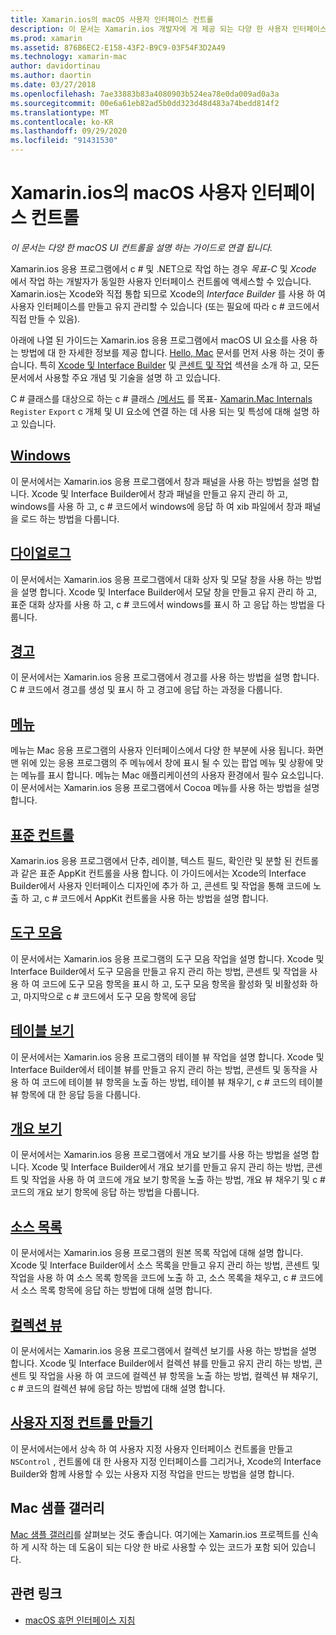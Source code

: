 ```yaml
---
title: Xamarin.ios의 macOS 사용자 인터페이스 컨트롤
description: 이 문서는 Xamarin.ios 개발자에 게 제공 되는 다양 한 사용자 인터페이스 컨트롤을 설명 하는 가이드로 연결 됩니다. 연결 된 콘텐츠는 창, 대화 상자, 경고, 메뉴, 도구 모음, 테이블 보기, 개요 보기 등을 살펴봅니다.
ms.prod: xamarin
ms.assetid: 876B6EC2-E158-43F2-B9C9-03F54F3D2A49
ms.technology: xamarin-mac
author: davidortinau
ms.author: daortin
ms.date: 03/27/2018
ms.openlocfilehash: 7ae33883b83a4080903b524ea78e0da009ad0a3a
ms.sourcegitcommit: 00e6a61eb82ad5b0dd323d48d483a74bedd814f2
ms.translationtype: MT
ms.contentlocale: ko-KR
ms.lasthandoff: 09/29/2020
ms.locfileid: "91431530"
---
```

# <a name="macos-user-interface-controls-in-xamarinmac"></a>Xamarin.ios의 macOS 사용자 인터페이스 컨트롤

_이 문서는 다양 한 macOS UI 컨트롤을 설명 하는 가이드로 연결 됩니다._

Xamarin.ios 응용 프로그램에서 c # 및 .NET으로 작업 하는 경우 *목표-C* 및 *Xcode* 에서 작업 하는 개발자가 동일한 사용자 인터페이스 컨트롤에 액세스할 수 있습니다. Xamarin.ios는 Xcode와 직접 통합 되므로 Xcode의 _Interface Builder_ 를 사용 하 여 사용자 인터페이스를 만들고 유지 관리할 수 있습니다 (또는 필요에 따라 c # 코드에서 직접 만들 수 있음).

아래에 나열 된 가이드는 Xamarin.ios 응용 프로그램에서 macOS UI 요소를 사용 하는 방법에 대 한 자세한 정보를 제공 합니다. [Hello, Mac](~/mac/get-started/hello-mac.md) 문서를 먼저 사용 하는 것이 좋습니다. 특히 [Xcode 및 Interface Builder](~/mac/get-started/hello-mac.md#introduction-to-xcode-and-interface-builder) 및 [콘센트 및 작업](~/mac/get-started/hello-mac.md#outlets-and-actions) 섹션을 소개 하 고, 모든 문서에서 사용할 주요 개념 및 기술을 설명 하 고 있습니다.

C # 클래스를 대상으로 하는 c # 클래스 [/메서드](~/mac/internals/how-it-works.md#exposing-c-classes--methods-to-objective-c) 를 목표- [Xamarin.Mac Internals](~/mac/internals/how-it-works.md) `Register` `Export` c 개체 및 UI 요소에 연결 하는 데 사용 되는 및 특성에 대해 설명 하 고 있습니다.

## <a name="windows"></a>[Windows](~/mac/user-interface/window.md)

이 문서에서는 Xamarin.ios 응용 프로그램에서 창과 패널을 사용 하는 방법을 설명 합니다. Xcode 및 Interface Builder에서 창과 패널을 만들고 유지 관리 하 고, windows를 사용 하 고, c # 코드에서 windows에 응답 하 여 xib 파일에서 창과 패널을 로드 하는 방법을 다룹니다.

## <a name="dialogs"></a>[다이얼로그](~/mac/user-interface/dialog.md)

이 문서에서는 Xamarin.ios 응용 프로그램에서 대화 상자 및 모달 창을 사용 하는 방법을 설명 합니다. Xcode 및 Interface Builder에서 모달 창을 만들고 유지 관리 하 고, 표준 대화 상자를 사용 하 고, c # 코드에서 windows를 표시 하 고 응답 하는 방법을 다룹니다.

## <a name="alerts"></a>[경고](~/mac/user-interface/alert.md)

이 문서에서는 Xamarin.ios 응용 프로그램에서 경고를 사용 하는 방법을 설명 합니다. C # 코드에서 경고를 생성 및 표시 하 고 경고에 응답 하는 과정을 다룹니다.

## <a name="menus"></a>[메뉴](~/mac/user-interface/menu.md)

메뉴는 Mac 응용 프로그램의 사용자 인터페이스에서 다양 한 부분에 사용 됩니다. 화면 맨 위에 있는 응용 프로그램의 주 메뉴에서 창에 표시 될 수 있는 팝업 메뉴 및 상황에 맞는 메뉴를 표시 합니다. 메뉴는 Mac 애플리케이션의 사용자 환경에서 필수 요소입니다. 이 문서에서는 Xamarin.ios 응용 프로그램에서 Cocoa 메뉴를 사용 하는 방법을 설명 합니다.

## <a name="standard-controls"></a>[표준 컨트롤](~/mac/user-interface/standard-controls.md)

Xamarin.ios 응용 프로그램에서 단추, 레이블, 텍스트 필드, 확인란 및 분할 된 컨트롤과 같은 표준 AppKit 컨트롤을 사용 합니다. 이 가이드에서는 Xcode의 Interface Builder에서 사용자 인터페이스 디자인에 추가 하 고, 콘센트 및 작업을 통해 코드에 노출 하 고, c # 코드에서 AppKit 컨트롤을 사용 하는 방법을 설명 합니다.

## <a name="toolbars"></a>[도구 모음](~/mac/user-interface/toolbar.md)

이 문서에서는 Xamarin.ios 응용 프로그램의 도구 모음 작업을 설명 합니다. Xcode 및 Interface Builder에서 도구 모음을 만들고 유지 관리 하는 방법, 콘센트 및 작업을 사용 하 여 코드에 도구 모음 항목을 표시 하 고, 도구 모음 항목을 활성화 및 비활성화 하 고, 마지막으로 c # 코드에서 도구 모음 항목에 응답

## <a name="table-views"></a>[테이블 보기](~/mac/user-interface/table-view.md)

이 문서에서는 Xamarin.ios 응용 프로그램의 테이블 뷰 작업을 설명 합니다. Xcode 및 Interface Builder에서 테이블 뷰를 만들고 유지 관리 하는 방법, 콘센트 및 동작을 사용 하 여 코드에 테이블 뷰 항목을 노출 하는 방법, 테이블 뷰 채우기, c # 코드의 테이블 뷰 항목에 대 한 응답 등을 다룹니다.

## <a name="outline-views"></a>[개요 보기](~/mac/user-interface/outline-view.md)

이 문서에서는 Xamarin.ios 응용 프로그램에서 개요 보기를 사용 하는 방법을 설명 합니다. Xcode 및 Interface Builder에서 개요 보기를 만들고 유지 관리 하는 방법, 콘센트 및 작업을 사용 하 여 코드에 개요 보기 항목을 노출 하는 방법, 개요 뷰 채우기 및 c # 코드의 개요 보기 항목에 응답 하는 방법을 다룹니다.

## <a name="source-lists"></a>[소스 목록](~/mac/user-interface/source-list.md)

이 문서에서는 Xamarin.ios 응용 프로그램의 원본 목록 작업에 대해 설명 합니다. Xcode 및 Interface Builder에서 소스 목록을 만들고 유지 관리 하는 방법, 콘센트 및 작업을 사용 하 여 소스 목록 항목을 코드에 노출 하 고, 소스 목록을 채우고, c # 코드에서 소스 목록 항목에 응답 하는 방법에 대해 설명 합니다.

## <a name="collection-views"></a>[컬렉션 뷰](~/mac/user-interface/collection-view.md)

이 문서에서는 Xamarin.ios 응용 프로그램에서 컬렉션 보기를 사용 하는 방법을 설명 합니다. Xcode 및 Interface Builder에서 컬렉션 뷰를 만들고 유지 관리 하는 방법, 콘센트 및 작업을 사용 하 여 코드에 컬렉션 뷰 항목을 노출 하는 방법, 컬렉션 뷰 채우기, c # 코드의 컬렉션 뷰에 응답 하는 방법에 대해 설명 합니다.

## <a name="creating-custom-controls"></a>[사용자 지정 컨트롤 만들기](~/mac/user-interface/custom-controls.md)

이 문서에서는에서 상속 하 여 사용자 지정 사용자 인터페이스 컨트롤을 만들고 `NSControl` , 컨트롤에 대 한 사용자 지정 인터페이스를 그리거나, Xcode의 Interface Builder와 함께 사용할 수 있는 사용자 지정 작업을 만드는 방법을 설명 합니다.

## <a name="mac-samples-gallery"></a>Mac 샘플 갤러리

[Mac 샘플 갤러리](/samples/browse/?products=xamarin&term=Xamarin.Mac)를 살펴보는 것도 좋습니다. 여기에는 Xamarin.ios 프로젝트를 신속 하 게 시작 하는 데 도움이 되는 다양 한 바로 사용할 수 있는 코드가 포함 되어 있습니다.

## <a name="related-links"></a>관련 링크

- [macOS 휴먼 인터페이스 지침](https://developer.apple.com/macos/human-interface-guidelines/overview/themes/)